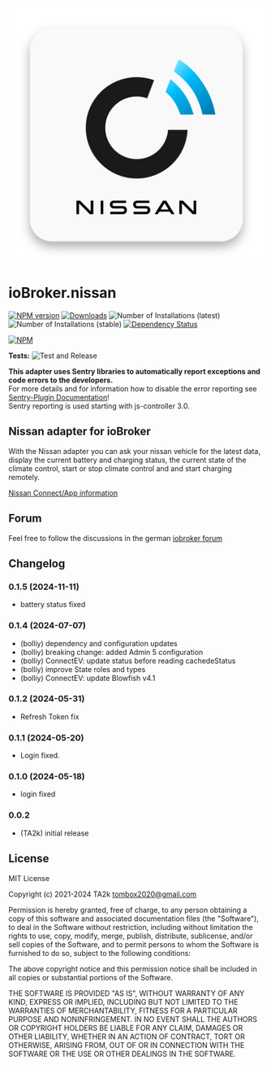 ![Logo](admin/nissan.png)

# ioBroker.nissan

[![NPM version](https://img.shields.io/npm/v/iobroker.nissan.svg)](https://www.npmjs.com/package/iobroker.nissan)
[![Downloads](https://img.shields.io/npm/dm/iobroker.nissan.svg)](https://www.npmjs.com/package/iobroker.nissan)
![Number of Installations (latest)](https://iobroker.live/badges/nissan-installed.svg)
![Number of Installations (stable)](https://iobroker.live/badges/nissan-stable.svg)
[![Dependency Status](https://img.shields.io/david/TA2k/iobroker.nissan.svg)](https://david-dm.org/TA2k/iobroker.nissan)

[![NPM](https://nodei.co/npm/iobroker.nissan.png?downloads=true)](https://nodei.co/npm/iobroker.nissan/)

**Tests:** ![Test and Release](https://github.com/TA2k/ioBroker.nissan/workflows/Test%20and%20Release/badge.svg)

**This adapter uses Sentry libraries to automatically report exceptions and code errors to the developers.**\
For more details and for information how to disable the error reporting see [Sentry-Plugin Documentation](https://github.com/ioBroker/plugin-sentry#plugin-sentry)!\
Sentry reporting is used starting with js-controller 3.0.

## Nissan adapter for ioBroker

With the Nissan adapter you can ask your nissan vehicle for the latest data, display the current battery and charging status, the current state of the climate control, start or stop climate control and and start charging remotely.

[Nissan Connect/App information](https://www.nissan.de/kunden/nissan-connect-apps.html)

## Forum

Feel free to follow the discussions in the german [iobroker forum](https://forum.iobroker.net/topic/46700/test-adapter-nissan-v-0-0-x)

## Changelog

<!--
	Placeholder for the next version (at the beginning of the line):
	### **WORK IN PROGRESS**
-->
### 0.1.5 (2024-11-11)

- battery status fixed

### 0.1.4 (2024-07-07)

- (bolliy) dependency and configuration updates
- (bolliy) breaking change: added Admin 5 configuration
- (bolliy) ConnectEV: update status before reading cachedeStatus
- (bolliy) improve State roles and types
- (bolliy) ConnectEV: update Blowfish v4.1

### 0.1.2 (2024-05-31)

- Refresh Token fix

### 0.1.1 (2024-05-20)

- Login fixed.

### 0.1.0 (2024-05-18)

- login fixed

### 0.0.2

- (TA2k) initial release

## License

MIT License

Copyright (c) 2021-2024 TA2k <tombox2020@gmail.com>

Permission is hereby granted, free of charge, to any person obtaining a copy
of this software and associated documentation files (the "Software"), to deal
in the Software without restriction, including without limitation the rights
to use, copy, modify, merge, publish, distribute, sublicense, and/or sell
copies of the Software, and to permit persons to whom the Software is
furnished to do so, subject to the following conditions:

The above copyright notice and this permission notice shall be included in all
copies or substantial portions of the Software.

THE SOFTWARE IS PROVIDED "AS IS", WITHOUT WARRANTY OF ANY KIND, EXPRESS OR
IMPLIED, INCLUDING BUT NOT LIMITED TO THE WARRANTIES OF MERCHANTABILITY,
FITNESS FOR A PARTICULAR PURPOSE AND NONINFRINGEMENT. IN NO EVENT SHALL THE
AUTHORS OR COPYRIGHT HOLDERS BE LIABLE FOR ANY CLAIM, DAMAGES OR OTHER
LIABILITY, WHETHER IN AN ACTION OF CONTRACT, TORT OR OTHERWISE, ARISING FROM,
OUT OF OR IN CONNECTION WITH THE SOFTWARE OR THE USE OR OTHER DEALINGS IN THE
SOFTWARE.
